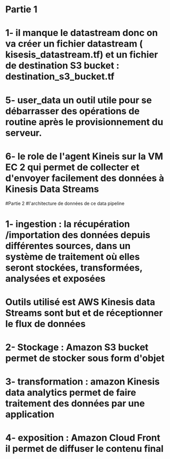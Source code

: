 # Partie 1 
#  1-   il manque le datastream  donc on va créer un fichier  datastream ( kisesis_datastream.tf)  et  un fichier de destination S3 bucket : destination_s3_bucket.tf
#  5- user_data un outil utile pour se débarrasser des opérations de routine après le provisionnement du serveur.
#  6- le role de l'agent Kineis sur la VM EC 2 qui permet de collecter et d'envoyer facilement des données à Kinesis Data Streams
#Partie 2 
#l'architecture de données de ce data pipeline 
# 1- ingestion : la récupération /importation des données depuis différentes sources, dans un système de traitement où elles seront stockées, transformées, analysées et exposées
# Outils utilisé est AWS Kinesis data Streams  sont but et de réceptionner le flux de données  
# 2- Stockage : Amazon S3 bucket permet de stocker sous form d'objet 
# 3- transformation : amazon Kinesis data  analytics  permet de faire  traitement des données par une application
# 4- exposition : Amazon Cloud Front il permet de diffuser le contenu final 

